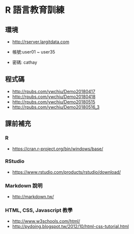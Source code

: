 # R 語言教育訓練

## 環境
- http://rserver.largitdata.com

- 帳號:user01 ~ user35

- 密碼: cathay


## 程式碼

- http://rpubs.com/ywchiu/Demo20180417
- http://rpubs.com/ywchiu/Demo20180418
- http://rpubs.com/ywchiu/Demo20180515
- http://rpubs.com/ywchiu/Demo20180516_3

## 課前補充

### R 
- https://cran.r-project.org/bin/windows/base/

### RStudio
- https://www.rstudio.com/products/rstudio/download/

### Markdown 說明
- http://markdown.tw/

### HTML, CSS, Javascript 教學
- http://www.w3schools.com/html/
- http://pydoing.blogspot.tw/2012/10/html-css-tutorial.html
